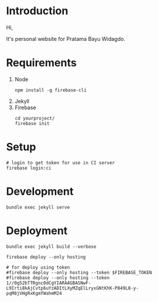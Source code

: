 # Introduction

Hi,

It's personal website for Pratama Bayu Widagdo.

# Requirements

1. Node
    ```
    npm install -g firebase-cli
    ```
2. Jekyll
3. Firebase
    ```
    cd yourproject/
    firebase init
    ```

# Setup
```
# login to get token for use in CI server
firebase login:ci
```

# Development
```
bundle exec jekyll serve
```

# Deployment

```
bundle exec jekyll build --verbose

firebase deploy --only hosting

# for deploy using token
#firebase deploy --only hosting --token $FIREBASE_TOKEN
#firebase deploy --only hosting --token 1//0g52bTTRgnc0dCgYIARAAGBASNwF-L9Irti8kAjCvtp6uYzADItLXyMZqElLryxGNtKhK-P849L8-y-pqM8jVHgRxKgmfWahmM24
```